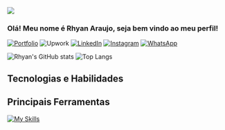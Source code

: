 <image src="github_image (1).png"/>

### Olá! Meu nome é Rhyan Araujo, seja bem vindo ao meu perfil!

[![Portfolio](https://img.shields.io/badge/Portfolio-%23000000.svg?style=for-the-badge&logo=firefox&logoColor=#FF7139)](https://full-stack-rhyan.netlify.app)
![Upwork](https://img.shields.io/badge/UpWork-6FDA44?style=for-the-badge&logo=Upwork&logoColor=white)
[![LinkedIn](https://img.shields.io/badge/linkedin-%230077B5.svg?style=for-the-badge&logo=linkedin&logoColor=white)](https://www.linkedin.com/in/rhyan-araujo-chaves/)
[![Instagram](https://img.shields.io/badge/Instagram-%23E4405F.svg?style=for-the-badge&logo=Instagram&logoColor=white)](https://www.instagram.com/eiryder/)
[![WhatsApp](https://img.shields.io/badge/WhatsApp-25D366?style=for-the-badge&logo=whatsapp&logoColor=white)](https://api.whatsapp.com/send/?phone=5511984793655&text=Mande+uma+mensagem+&type=phone_number&app_absent=0)

![Rhyan's GitHub stats](https://github-readme-stats.vercel.app/api?username=oiRhyan&show_icons=true&theme=tokyonight)
![Top Langs](https://github-readme-stats.vercel.app/api/top-langs/?username=oiRhyan&langs_count=8&count_private=false&layout=compact&theme=react&hide_border=true&bg_color=0D1117)

## Tecnologias e Habilidades


## Principais Ferramentas

[![My Skills](https://skillicons.dev/icons?i=windows,kali,vscode,idea,androidstudio,linux&perline=7)](https://skillicons.dev)
